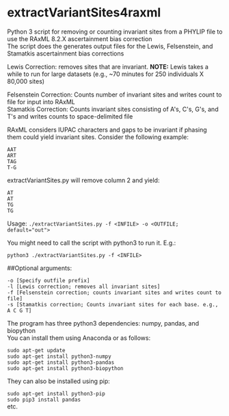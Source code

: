 # extractVariantSites4raxml  

Python 3 script for removing or counting invariant sites from a PHYLIP file to use the RAxML 8.2.X ascertainment bias correction  
The script does the generates output files for the Lewis, Felsenstein, and Stamatkis ascertainment bias corrections  

Lewis Correction: removes sites that are invariant.  **NOTE:** Lewis takes a while to run for large datasets (e.g., ~70 minutes for 250 individuals X 80,000 sites) 
 
Felsenstein Correction: Counts number of invariant sites and writes count to file for input into RAxML  
Stamatkis Correction: Counts invariant sites consisting of A's, C's, G's, and T's and writes counts to space-delimited file  

RAxML considers IUPAC characters and gaps to be invariant if phasing them could yield invariant sites. Consider the following example:  

```  
AAT  
ART  
TAG  
T-G  
```  

extractVariantSites.py will remove column 2 and yield:  

```  
AT  
AT  
TG  
TG  
```  

Usage: `./extractVariantSites.py -f <INFILE> -o <OUTFILE; default="out">`  

You might need to call the script with python3 to run it. E.g.:  

`python3 ./extractVariantSites.py -f <INFILE>`  

##Optional arguments:  

```
-o [Specify outfile prefix]  
-l [Lewis correction; removes all invariant sites]  
-f [Felsenstein correction; counts invariant sites and writes count to file]  
-s [Stamatkis correction; Counts invariant sites for each base. e.g., A C G T]  
```

The program has three python3 dependencies: numpy, pandas, and biopython  
You can install them using Anaconda or as follows:  

`sudo apt-get update`  
`sudo apt-get install python3-numpy`   
`sudo apt-get install python3-pandas`  
`sudo apt-get install python3-biopython`  

They can also be installed using pip:  

`sudo apt-get install python3-pip`  
`sudo pip3 install pandas`  
etc.  





